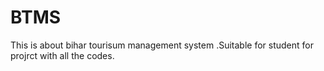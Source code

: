 # BTMS
This is about bihar tourisum management system .Suitable for student for projrct with all the codes.

